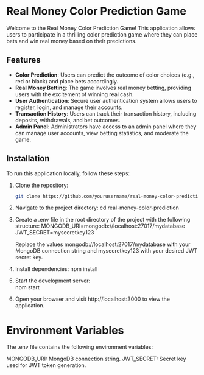 # Real Money Color Prediction Game

Welcome to the Real Money Color Prediction Game! This application allows users to participate in a thrilling color prediction game where they can place bets and win real money based on their predictions.

## Features

- **Color Prediction**: Users can predict the outcome of color choices (e.g., red or black) and place bets accordingly.
- **Real Money Betting**: The game involves real money betting, providing users with the excitement of winning real cash.
- **User Authentication**: Secure user authentication system allows users to register, login, and manage their accounts.
- **Transaction History**: Users can track their transaction history, including deposits, withdrawals, and bet outcomes.
- **Admin Panel**: Administrators have access to an admin panel where they can manage user accounts, view betting statistics, and moderate the game.

## Installation

To run this application locally, follow these steps:

1. Clone the repository:
   ```bash
   git clone https://github.com/yourusername/real-money-color-prediction.git

2. Navigate to the project directory:
   cd real-money-color-prediction

3. Create a .env file in the root directory of the project with the following structure:
   MONGODB_URI=mongodb://localhost:27017/mydatabase
   JWT_SECRET=mysecretkey123

    Replace the values mongodb://localhost:27017/mydatabase with your MongoDB connection string and mysecretkey123 with your desired JWT secret key.
   
4. Install dependencies:
   npm install

5. Start the development server:   
   npm start

6. Open your browser and visit http://localhost:3000 to view the application.

# Environment Variables
  The .env file contains the following environment variables:

  MONGODB_URI: MongoDB connection string.
  JWT_SECRET: Secret key used for JWT token generation.

